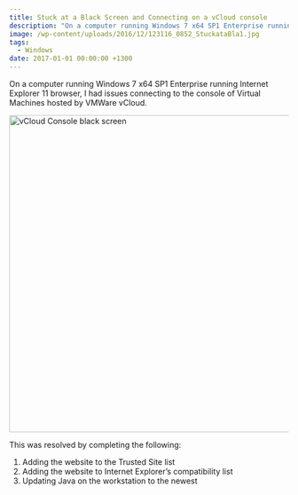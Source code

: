 ```yaml
---
title: Stuck at a Black Screen and Connecting on a vCloud console
description: "On a computer running Windows 7 x64 SP1 Enterprise running Internet Explorer 11 browser, I had issues connecting to the console of Virtual Machines host..."
image: /wp-content/uploads/2016/12/123116_0852_StuckataBla1.jpg
tags:
  - Windows
date: 2017-01-01 00:00:00 +1300
---
```

On a computer running Windows 7 x64 SP1 Enterprise running Internet Explorer 11 browser, I had issues connecting to the console of Virtual Machines hosted by VMWare vCloud.

<img class="alignnone" src="https://i1.wp.com/luke.geek.nz/wp-content/uploads/2016/12/123116_0852_StuckataBla1.jpg?resize=636%2C572&#038;ssl=1" alt="vCloud Console black screen" width="636" height="572" data-recalc-dims="1" />

This was resolved by completing the following:

  1. Adding the website to the Trusted Site list
  2. Adding the website to Internet Explorer&#8217;s compatibility list
  3. Updating Java on the workstation to the newest

